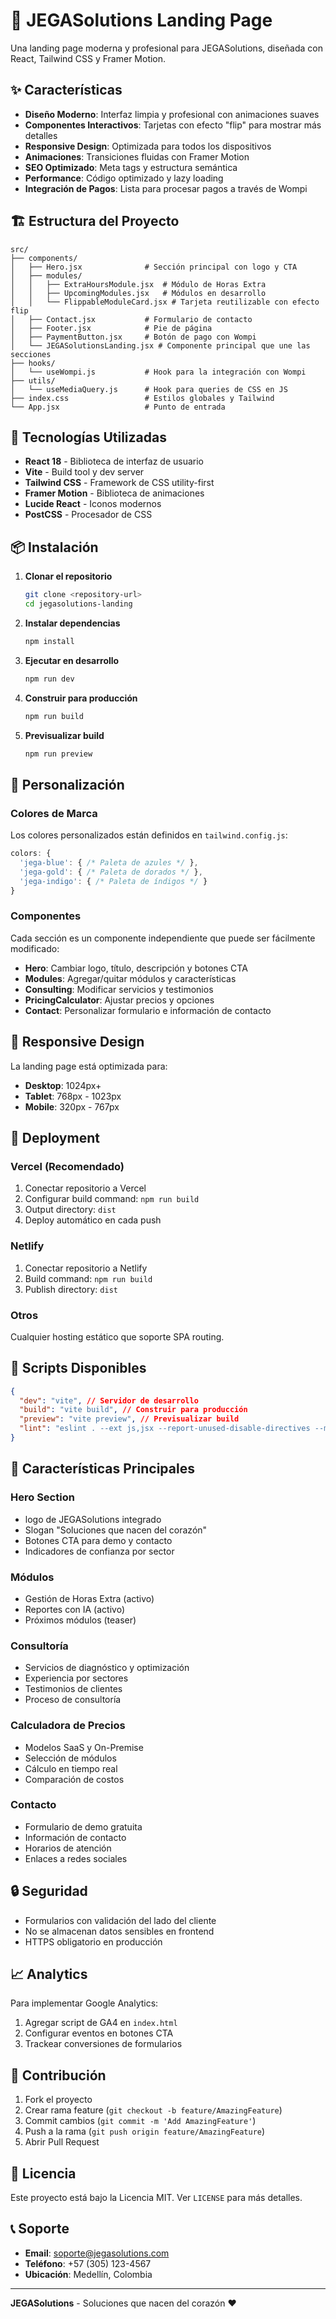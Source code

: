# 🚀 JEGASolutions Landing Page

Una landing page moderna y profesional para JEGASolutions, diseñada con React, Tailwind CSS y Framer Motion.

## ✨ Características

- **Diseño Moderno**: Interfaz limpia y profesional con animaciones suaves
- **Componentes Interactivos**: Tarjetas con efecto "flip" para mostrar más detalles
- **Responsive Design**: Optimizada para todos los dispositivos
- **Animaciones**: Transiciones fluidas con Framer Motion
- **SEO Optimizado**: Meta tags y estructura semántica
- **Performance**: Código optimizado y lazy loading
- **Integración de Pagos**: Lista para procesar pagos a través de Wompi

## 🏗️ Estructura del Proyecto

```
src/
├── components/
│   ├── Hero.jsx              # Sección principal con logo y CTA
│   ├── modules/
│   │   ├── ExtraHoursModule.jsx  # Módulo de Horas Extra
│   │   ├── UpcomingModules.jsx   # Módulos en desarrollo
│   │   └── FlippableModuleCard.jsx # Tarjeta reutilizable con efecto flip
│   ├── Contact.jsx           # Formulario de contacto
│   ├── Footer.jsx            # Pie de página
│   ├── PaymentButton.jsx     # Botón de pago con Wompi
│   └── JEGASolutionsLanding.jsx # Componente principal que une las secciones
├── hooks/
│   └── useWompi.js           # Hook para la integración con Wompi
├── utils/
│   └── useMediaQuery.js      # Hook para queries de CSS en JS
├── index.css                 # Estilos globales y Tailwind
└── App.jsx                   # Punto de entrada
```

## 🚀 Tecnologías Utilizadas

- **React 18** - Biblioteca de interfaz de usuario
- **Vite** - Build tool y dev server
- **Tailwind CSS** - Framework de CSS utility-first
- **Framer Motion** - Biblioteca de animaciones
- **Lucide React** - Iconos modernos
- **PostCSS** - Procesador de CSS

## 📦 Instalación

1. **Clonar el repositorio**

   ```bash
   git clone <repository-url>
   cd jegasolutions-landing
   ```

2. **Instalar dependencias**

   ```bash
   npm install
   ```

3. **Ejecutar en desarrollo**

   ```bash
   npm run dev
   ```

4. **Construir para producción**

   ```bash
   npm run build
   ```

5. **Previsualizar build**
   ```bash
   npm run preview
   ```

## 🎨 Personalización

### Colores de Marca

Los colores personalizados están definidos en `tailwind.config.js`:

```javascript
colors: {
  'jega-blue': { /* Paleta de azules */ },
  'jega-gold': { /* Paleta de dorados */ },
  'jega-indigo': { /* Paleta de índigos */ }
}
```

### Componentes

Cada sección es un componente independiente que puede ser fácilmente modificado:

- **Hero**: Cambiar logo, título, descripción y botones CTA
- **Modules**: Agregar/quitar módulos y características
- **Consulting**: Modificar servicios y testimonios
- **PricingCalculator**: Ajustar precios y opciones
- **Contact**: Personalizar formulario e información de contacto

## 📱 Responsive Design

La landing page está optimizada para:

- **Desktop**: 1024px+
- **Tablet**: 768px - 1023px
- **Mobile**: 320px - 767px

## 🚀 Deployment

### Vercel (Recomendado)

1. Conectar repositorio a Vercel
2. Configurar build command: `npm run build`
3. Output directory: `dist`
4. Deploy automático en cada push

### Netlify

1. Conectar repositorio a Netlify
2. Build command: `npm run build`
3. Publish directory: `dist`

### Otros

Cualquier hosting estático que soporte SPA routing.

## 🔧 Scripts Disponibles

```json
{
  "dev": "vite", // Servidor de desarrollo
  "build": "vite build", // Construir para producción
  "preview": "vite preview", // Previsualizar build
  "lint": "eslint . --ext js,jsx --report-unused-disable-directives --max-warnings 0"
}
```

## 🎯 Características Principales

### Hero Section

- logo de JEGASolutions integrado
- Slogan "Soluciones que nacen del corazón"
- Botones CTA para demo y contacto
- Indicadores de confianza por sector

### Módulos

- Gestión de Horas Extra (activo)
- Reportes con IA (activo)
- Próximos módulos (teaser)

### Consultoría

- Servicios de diagnóstico y optimización
- Experiencia por sectores
- Testimonios de clientes
- Proceso de consultoría

### Calculadora de Precios

- Modelos SaaS y On-Premise
- Selección de módulos
- Cálculo en tiempo real
- Comparación de costos

### Contacto

- Formulario de demo gratuita
- Información de contacto
- Horarios de atención
- Enlaces a redes sociales

## 🔒 Seguridad

- Formularios con validación del lado del cliente
- No se almacenan datos sensibles en frontend
- HTTPS obligatorio en producción

## 📈 Analytics

Para implementar Google Analytics:

1. Agregar script de GA4 en `index.html`
2. Configurar eventos en botones CTA
3. Trackear conversiones de formularios

## 🤝 Contribución

1. Fork el proyecto
2. Crear rama feature (`git checkout -b feature/AmazingFeature`)
3. Commit cambios (`git commit -m 'Add AmazingFeature'`)
4. Push a la rama (`git push origin feature/AmazingFeature`)
5. Abrir Pull Request

## 📄 Licencia

Este proyecto está bajo la Licencia MIT. Ver `LICENSE` para más detalles.

## 📞 Soporte

- **Email**: soporte@jegasolutions.com
- **Teléfono**: +57 (305) 123-4567
- **Ubicación**: Medellín, Colombia

---

**JEGASolutions** - Soluciones que nacen del corazón ❤️
